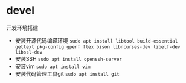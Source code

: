 # devel
开发环境搭建
* 安装开源代码编译环境
`sudo apt install libtool build-essential gettext pkg-config gperf flex bison libncurses-dev libelf-dev libssl-dev`
* 安装SSH
  `sudo apt install openssh-server`
* 安装vim
  `sudo apt install vim`
* 安装代码管理工具git
  `sudo apt install git`

